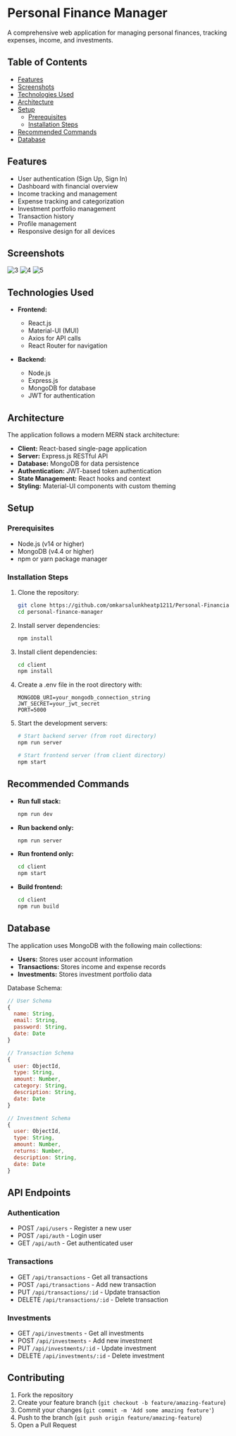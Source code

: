 # Personal Finance Manager

A comprehensive web application for managing personal finances, tracking expenses, income, and investments.

## Table of Contents
- [Features](#features)
- [Screenshots](#screenshots)
- [Technologies Used](#technologies-used)
- [Architecture](#architecture)
- [Setup](#setup)
  - [Prerequisites](#prerequisites)
  - [Installation Steps](#installation-steps)
- [Recommended Commands](#recommended-commands)
- [Database](#database)

## Features
- User authentication (Sign Up, Sign In)
- Dashboard with financial overview
- Income tracking and management
- Expense tracking and categorization
- Investment portfolio management
- Transaction history
- Profile management
- Responsive design for all devices

## Screenshots
![3](https://github.com/user-attachments/assets/308cc14e-7800-4a8b-b8aa-95e7bcd722c8)
![4](https://github.com/user-attachments/assets/affa5e4a-c93d-4bc6-997f-57afdd927da8)
![5](https://github.com/user-attachments/assets/54467e2b-25c8-47f4-9a40-add7f064a294)


## Technologies Used
- **Frontend:**
  - React.js
  - Material-UI (MUI)
  - Axios for API calls
  - React Router for navigation

- **Backend:**
  - Node.js
  - Express.js
  - MongoDB for database
  - JWT for authentication

## Architecture
The application follows a modern MERN stack architecture:
- **Client:** React-based single-page application
- **Server:** Express.js RESTful API
- **Database:** MongoDB for data persistence
- **Authentication:** JWT-based token authentication
- **State Management:** React hooks and context
- **Styling:** Material-UI components with custom theming

## Setup

### Prerequisites
- Node.js (v14 or higher)
- MongoDB (v4.4 or higher)
- npm or yarn package manager

### Installation Steps
1. Clone the repository:
   ```bash
   git clone https://github.com/omkarsalunkheatp1211/Personal-Financial-Manager.git
   cd personal-finance-manager
   ```

2. Install server dependencies:
   ```bash
   npm install
   ```

3. Install client dependencies:
   ```bash
   cd client
   npm install
   ```

4. Create a .env file in the root directory with:
   ```
   MONGODB_URI=your_mongodb_connection_string
   JWT_SECRET=your_jwt_secret
   PORT=5000
   ```

5. Start the development servers:
   ```bash
   # Start backend server (from root directory)
   npm run server

   # Start frontend server (from client directory)
   npm start
   ```

## Recommended Commands
- **Run full stack:**
  ```bash
  npm run dev
  ```

- **Run backend only:**
  ```bash
  npm run server
  ```

- **Run frontend only:**
  ```bash
  cd client
  npm start
  ```

- **Build frontend:**
  ```bash
  cd client
  npm run build
  ```

## Database
The application uses MongoDB with the following main collections:
- **Users:** Stores user account information
- **Transactions:** Stores income and expense records
- **Investments:** Stores investment portfolio data

Database Schema:
```javascript
// User Schema
{
  name: String,
  email: String,
  password: String,
  date: Date
}

// Transaction Schema
{
  user: ObjectId,
  type: String,
  amount: Number,
  category: String,
  description: String,
  date: Date
}

// Investment Schema
{
  user: ObjectId,
  type: String,
  amount: Number,
  returns: Number,
  description: String,
  date: Date
}
```

## API Endpoints

### Authentication
- POST `/api/users` - Register a new user
- POST `/api/auth` - Login user
- GET `/api/auth` - Get authenticated user

### Transactions
- GET `/api/transactions` - Get all transactions
- POST `/api/transactions` - Add new transaction
- PUT `/api/transactions/:id` - Update transaction
- DELETE `/api/transactions/:id` - Delete transaction

### Investments
- GET `/api/investments` - Get all investments
- POST `/api/investments` - Add new investment
- PUT `/api/investments/:id` - Update investment
- DELETE `/api/investments/:id` - Delete investment

## Contributing

1. Fork the repository
2. Create your feature branch (`git checkout -b feature/amazing-feature`)
3. Commit your changes (`git commit -m 'Add some amazing feature'`)
4. Push to the branch (`git push origin feature/amazing-feature`)
5. Open a Pull Request
